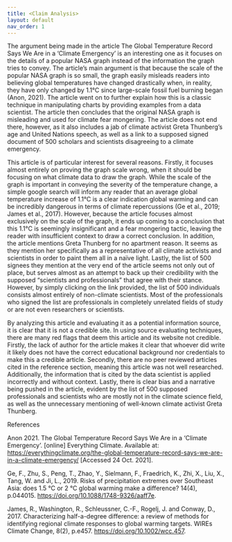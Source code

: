 ```yaml
---
title: <Claim Analysis>
layout: default
nav_order: 1
---
```

The argument being made in the article The Global Temperature Record Says We Are in a ‘Climate Emergency’ is an interesting one as it focuses on the details of a popular NASA graph instead of the information the graph tries to convey. The article’s main argument is that because the scale of the popular NASA graph is so small, the graph easily misleads readers into believing global temperatures have changed drastically when, in reality, they have only changed by 1.1°C since large-scale fossil fuel burning began (Anon, 2021). The article went on to further explain how this is a classic technique in manipulating charts by providing examples from a data scientist. The article then concludes that the original NASA graph is misleading and used for climate fear mongering. The article does not end there, however, as it also includes a jab of climate activist Greta Thunberg’s age and United Nations speech, as well as a link to a supposed signed document of 500 scholars and scientists disagreeing to a climate emergency.  

This article is of particular interest for several reasons. Firstly, it focuses almost entirely on proving the graph scale wrong, when it should be focusing on what climate data to draw the graph. While the scale of the graph is important in conveying the severity of the temperature change, a simple google search will inform any reader that an average global temperature increase of 1.1°C is a clear indication global warming and can be incredibly dangerous in terms of climate repercussions (Ge et al., 2019; James et al., 2017). However, because the article focuses almost exclusively on the scale of the graph, it ends up coming to a conclusion that this 1.1°C is seemingly insignificant and a fear mongering tactic, leaving the reader with insufficient context to draw a correct conclusion. In addition, the article mentions Greta Thunberg for no apartment reason. It seems as they mention her specifically as a representative of all climate activists and scientists in order to paint them all in a naïve light. Lastly, the list of 500 signees they mention at the very end of the article seems not only out of place, but serves almost as an attempt to back up their credibility with the supposed “scientists and professionals” that agree with their stance. However, by simply clicking on the link provided, the list of 500 individuals consists almost entirely of non-climate scientists. Most of the professionals who signed the list are professionals in completely unrelated fields of study or are not even researchers or scientists.   

By analyzing this article and evaluating it as a potential information source, it is clear that it is not a credible site. In using source evaluating techniques, there are many red flags that deem this article and its website not credible. Firstly, the lack of author for the article makes it clear that whoever did write it likely does not have the correct educational background nor credentials to make this a credible article. Secondly, there are no peer reviewed articles cited in the reference section, meaning this article was not well researched. Additionally, the information that is cited by the data scientist is applied incorrectly and without context. Lastly, there is clear bias and a narrative being pushed in the article, evident by the list of 500 supposed professionals and scientists who are mostly not in the climate science field, as well as the unnecessary mentioning of well-known climate activist Greta Thunberg.  


References  

Anon 2021. The Global Temperature Record Says We Are in a ‘Climate Emergency’. [online] Everything Climate. Available at: <https://everythingclimate.org/the-global-temperature-record-says-we-are-in-a-climate-emergency/> [Accessed 24 Oct. 2021]. 

Ge, F., Zhu, S., Peng, T., Zhao, Y., Sielmann, F., Fraedrich, K., Zhi, X., Liu, X., Tang, W. and Ji, L., 2019. Risks of precipitation extremes over Southeast Asia: does 1.5 °C or 2 °C global warming make a difference? 14(4), p.044015. https://doi.org/10.1088/1748-9326/aaff7e. 

James, R., Washington, R., Schleussner, C.-F., Rogelj, J. and Conway, D., 2017. Characterizing half-a-degree difference: a review of methods for identifying regional climate responses to global warming targets. WIREs Climate Change, 8(2), p.e457. https://doi.org/10.1002/wcc.457.  
